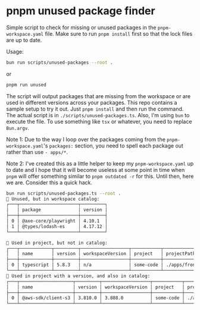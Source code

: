 # pnpm unused package finder

Simple script to check for missing or unused packages in the `pnpm-workspace.yaml` file. Make sure to run `pnpm install` first so that the lock files are up to date.

Usage:

```bash
bun run scripts/unused-packages --root .
```

or

```bash
pnpm run unused
```

The script will output packages that are missing from the workspace or are used in different versions across your packages. This repo contains a sample setup to try it out. Just `pnpm install` and then run the command. The actual script is in `./scripts/unused-packages.ts`. Also, I'm using `bun` to execute the file. To use something like `tsx` or whatever, you need to replace `Bun.argv`.

Note 1: Due to the way I loop over the packages coming from the `pnpm-workspace.yaml`'s `packages:` section, you need to spell each package out rather than use `- apps/*`.

Note 2: I've created this as a little helper to keep my `pnpm-workspace.yaml` up to date and I hope that it will become useless at some point in time when `pnpm` will offer something similar to `pnpm outdated -r` for this. Until then, here we are. Consider this a quick hack.

```bash
bun run scripts/unused-packages.ts --root .
🚫 Unused, but in workspace catalog:
┌───┬──────────────────────┬─────────┐
│   │ package              │ version │
├───┼──────────────────────┼─────────┤
│ 0 │ @axe-core/playwright │ 4.10.1  │
│ 1 │ @types/lodash-es     │ 4.17.12 │
└───┴──────────────────────┴─────────┘

🚫 Used in project, but not in catalog:
┌───┬────────────┬─────────┬──────────────────┬───────────┬─────────────────┬─────────────────┐
│   │ name       │ version │ workspaceVersion │ project   │ projectPath     │ section         │
├───┼────────────┼─────────┼──────────────────┼───────────┼─────────────────┼─────────────────┤
│ 0 │ typescript │ 5.8.3   │ n/a              │ some-code │ ./apps/frontend │ devDependencies │
└───┴────────────┴─────────┴──────────────────┴───────────┴─────────────────┴─────────────────┘
🚫 Used in project with a version, and also in catalog:
┌───┬────────────────────┬─────────┬──────────────────┬───────────┬─────────────────┬─────────────────┐
│   │ name               │ version │ workspaceVersion │ project   │ projectPath     │ section         │
├───┼────────────────────┼─────────┼──────────────────┼───────────┼─────────────────┼─────────────────┤
│ 0 │ @aws-sdk/client-s3 │ 3.810.0 │ 3.808.0          │ some-code │ ./apps/frontend │ devDependencies │
└───┴────────────────────┴─────────┴──────────────────┴───────────┴─────────────────┴─────────────────┘
```
